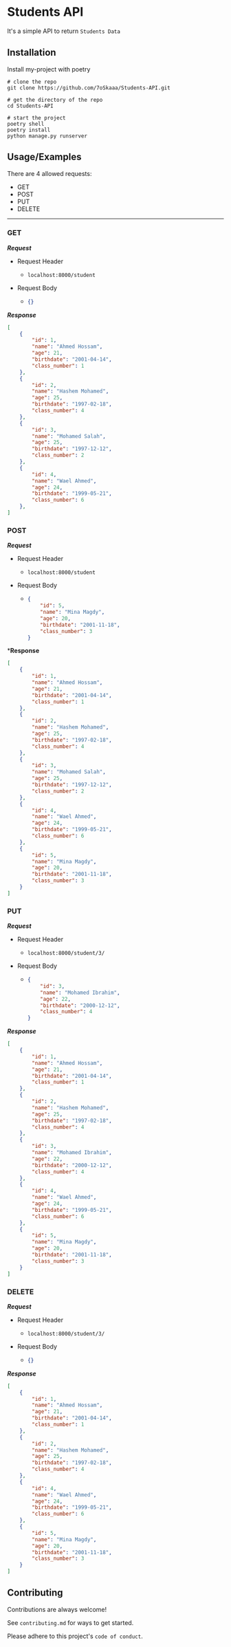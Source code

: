 
# Students API

It's a simple API to return `Students Data`

## Installation

Install my-project with poetry

```shell
# clone the repo
git clone https://github.com/7oSkaaa/Students-API.git
```

```shell
# get the directory of the repo
cd Students-API
```

```shell
# start the project
poetry shell
poetry install
python manage.py runserver
```

## Usage/Examples

There are 4 allowed requests:

- GET
- POST
- PUT
- DELETE

---

### GET

***Request***

- Request Header
  - `localhost:8000/student`
- Request Body

  - ```json
    {}
    ```

***Response***

```json
[
    {
        "id": 1,
        "name": "Ahmed Hossam",
        "age": 21,
        "birthdate": "2001-04-14",
        "class_number": 1
    },
    {
        "id": 2,
        "name": "Hashem Mohamed",
        "age": 25,
        "birthdate": "1997-02-18",
        "class_number": 4
    },
    {
        "id": 3,
        "name": "Mohamed Salah",
        "age": 25,
        "birthdate": "1997-12-12",
        "class_number": 2
    },
    {
        "id": 4,
        "name": "Wael Ahmed",
        "age": 24,
        "birthdate": "1999-05-21",
        "class_number": 6
    },
]
```

### POST

***Request***

- Request Header
  - ```localhost:8000/student```
- Request Body

  - ```json
    {
        "id": 5,
        "name": "Mina Magdy",
        "age": 20,
        "birthdate": "2001-11-18",
        "class_number": 3
    }
    ```

***Response**

```json
[
    {
        "id": 1,
        "name": "Ahmed Hossam",
        "age": 21,
        "birthdate": "2001-04-14",
        "class_number": 1
    },
    {
        "id": 2,
        "name": "Hashem Mohamed",
        "age": 25,
        "birthdate": "1997-02-18",
        "class_number": 4
    },
    {
        "id": 3,
        "name": "Mohamed Salah",
        "age": 25,
        "birthdate": "1997-12-12",
        "class_number": 2
    },
    {
        "id": 4,
        "name": "Wael Ahmed",
        "age": 24,
        "birthdate": "1999-05-21",
        "class_number": 6
    },
    {
        "id": 5,
        "name": "Mina Magdy",
        "age": 20,
        "birthdate": "2001-11-18",
        "class_number": 3
    }
]
```

### PUT

***Request***

- Request Header
  - ```localhost:8000/student/3/```
- Request Body

  - ```json
    {
        "id": 3,
        "name": "Mohamed Ibrahim",
        "age": 22,
        "birthdate": "2000-12-12",
        "class_number": 4
    }
    ```

***Response***

```json
[
    {
        "id": 1,
        "name": "Ahmed Hossam",
        "age": 21,
        "birthdate": "2001-04-14",
        "class_number": 1
    },
    {
        "id": 2,
        "name": "Hashem Mohamed",
        "age": 25,
        "birthdate": "1997-02-18",
        "class_number": 4
    },
    {
        "id": 3,
        "name": "Mohamed Ibrahim",
        "age": 22,
        "birthdate": "2000-12-12",
        "class_number": 4
    },
    {
        "id": 4,
        "name": "Wael Ahmed",
        "age": 24,
        "birthdate": "1999-05-21",
        "class_number": 6
    },
    {
        "id": 5,
        "name": "Mina Magdy",
        "age": 20,
        "birthdate": "2001-11-18",
        "class_number": 3
    }
]
```

### DELETE

***Request***

- Request Header
  - ```localhost:8000/student/3/```
- Request Body

  - ```json
    {}
    ```

***Response***

```json
[
    {
        "id": 1,
        "name": "Ahmed Hossam",
        "age": 21,
        "birthdate": "2001-04-14",
        "class_number": 1
    },
    {
        "id": 2,
        "name": "Hashem Mohamed",
        "age": 25,
        "birthdate": "1997-02-18",
        "class_number": 4
    },
    {
        "id": 4,
        "name": "Wael Ahmed",
        "age": 24,
        "birthdate": "1999-05-21",
        "class_number": 6
    },
    {
        "id": 5,
        "name": "Mina Magdy",
        "age": 20,
        "birthdate": "2001-11-18",
        "class_number": 3
    }
]
```

## Contributing

Contributions are always welcome!

See `contributing.md` for ways to get started.

Please adhere to this project's `code of conduct`.
